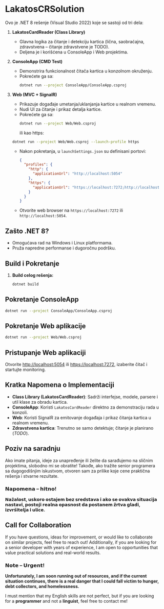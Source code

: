 ﻿# LakatosCRSolution

Ovo je .NET 8 rešenje (Visual Studio 2022) koje se sastoji od tri dela:

1. **LakatosCardReader (Class Library)**  
   - Glavna logika za čitanje i detekciju kartica (lična, saobraćajna, zdravstvena – čitanje zdravstvene je TODO).  
   - Deljena je i korišćena u ConsoleApp i Web projektima.

2. **ConsoleApp (CMD Test)**  
   - Demonstrira funkcionalnost čitača kartica u konzolnom okruženju.  
   - Pokrećete ga sa:
     ```bash
     dotnet run --project ConsoleApp/ConsoleApp.csproj
     ```

3. **Web (MVC + SignalR)**  
   - Prikazuje događaje umetanja/uklanjanja kartice u realnom vremenu.  
   - Nudi UI za čitanje i prikaz detalja kartice.  
   - Pokrećete ga sa:
     ```bash
     dotnet run --project Web/Web.csproj
     ```
     ili kao https:
    ```bash
    dotnet run --project Web/Web.csproj --launch-profile https
    ```
   - Nakon pokretanja, u `launchSettings.json` su definisani portovi:
     ```json
     {
       "profiles": {
         "http": {
           "applicationUrl": "http://localhost:5054"
         },
         "https": {
           "applicationUrl": "https://localhost:7272;http://localhost:5054"
         }
       }
     }
     ```
   - Otvorite web browser na `https://localhost:7272` ili `http://localhost:5054`.

## Zašto .NET 8?

- Omogućava rad na Windows i Linux platformama.
- Pruža napredne performanse i dugoročnu podršku.

## Build i Pokretanje

1. **Build celog rešenja:**
   ```bash
   dotnet build

## Pokretanje ConsoleApp
```bash
dotnet run --project ConsoleApp/ConsoleApp.csproj
```
## Pokretanje Web aplikacije

```bash
dotnet run --project Web/Web.csproj
````

## Pristupanje Web aplikaciji

Otvorite [http://localhost:5054](http://localhost:5054) ili [https://localhost:7272](https://localhost:7272), izaberite čitač i startujte monitoring.

## Kratka Napomena o Implementaciji

- **Class Library (LakatosCardReader)**: Sadrži interfejse, modele, parsere i util klase za obradu kartica.
- **ConsoleApp**: Koristi `LakatosCardReader` direktno za demonstraciju rada u konzoli.
- **Web**: Koristi SignalR za emitovanje događaja i prikaz čitanja kartica u realnom vremenu.
- **Zdravstvena kartica**: Trenutno se samo detektuje; čitanje je planirano (*TODO*).


## Poziv na saradnju

Ako imate pitanja, ideje za unapređenje ili želite da sarađujemo na sličnim projektima, slobodno mi se obratite! Takođe, ako tražite senior programera sa dugogodišnjim iskustvom, otvoren sam za prilike koje cene praktična rešenja i stvarne rezultate.

### **𝗡𝗮𝗽𝗼𝗺𝗲𝗻𝗮 – 𝗵𝗶𝘁𝗻𝗼!**  
**𝗡𝗮ž𝗮𝗹𝗼𝘀𝘁, 𝘂𝘀𝗸𝗼𝗿𝗼 𝗼𝘀𝘁𝗮𝗷𝗲𝗺 𝗯𝗲𝘇 𝘀𝗿𝗲𝗱𝘀𝘁𝗮𝘃𝗮 𝗶 𝗮𝗸𝗼 𝘀𝗲 𝗼𝘃𝗮𝗸𝘃𝗮 𝘀𝗶𝘁𝘂𝗮𝗰𝗶𝗷𝗮 𝗻𝗮𝘀𝘁𝗮𝘃𝗶, 𝗽𝗼𝘀𝘁𝗼𝗷𝗶 𝗿𝗲𝗮𝗹𝗻𝗮 𝗼𝗽𝗮𝘀𝗻𝗼𝘀𝘁 𝗱𝗮 𝗽𝗼𝘀𝘁𝗮𝗻𝗲𝗺 𝘇̌𝗿𝘁𝘃𝗮 𝗴𝗹𝗮𝗱𝗶, 𝗶𝘇𝘃𝗿𝘀̌𝗶𝘁𝗲𝗹𝗷𝗮 𝗶 𝘂𝗹𝗶𝗰𝗲.**


## Call for Collaboration

If you have questions, ideas for improvement, or would like to collaborate on similar projects, feel free to reach out! Additionally, if you are looking for a senior developer with years of experience, I am open to opportunities that value practical solutions and real-world results.

### **𝗡𝗼𝘁𝗲 – 𝗨𝗿𝗴𝗲𝗻𝘁!**  
**Unfortunately, I am soon running out of resources, and if the current situation continues, there is a real danger that I could fall victim to hunger, debt collectors, and homelessness.**  

I must mention that my English skills are not perfect, but if you are looking for a **programmer** and not a **linguist**, feel free to contact me!



